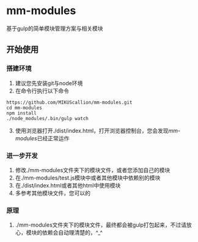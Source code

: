 # mm-modules

基于gulp的简单模块管理方案与相关模块

## 开始使用

### 搭建环境
1. 建议您先安装git与node环境
2. 在命令行执行以下命令
```shell
https://github.com/MIKUScallion/mm-modules.git
cd mm-modules
npm install
./node_modules/.bin/gulp watch
```
3. 使用浏览器打开./dist/index.html，打开浏览器控制台，您会发现*mm-modules*已经正常运作

### 进一步开发

1. 修改./mm-modules文件夹下的模块文件，或者您添加自己的模块
2. 在./mm-modules/test.js模块中或者其他模块中依赖别的模块
3. 在./dist/index.html或者其他html中使用模块
4. 多参考其他模块文件，您可以的

### 原理

1. ./mm-modules文件夹下的模块文件，最终都会被gulp打包起来，不过请放心，模块的依赖会自动理清楚的，^_^
